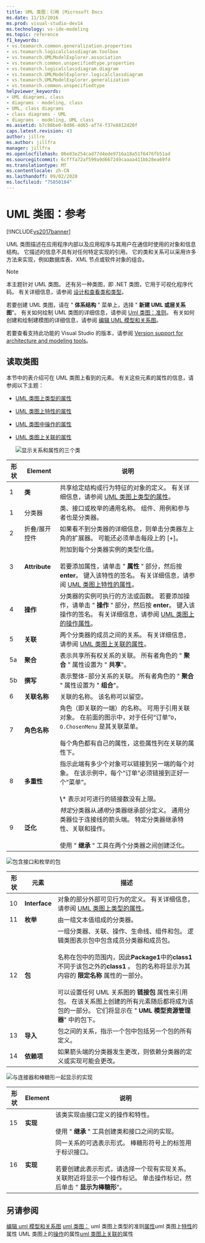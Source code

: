 ```yaml
---
title: UML 类图：引用 |Microsoft Docs
ms.date: 11/15/2016
ms.prod: visual-studio-dev14
ms.technology: vs-ide-modeling
ms.topic: reference
f1_keywords:
- vs.teamarch.common.generalization.properties
- vs.teamarch.logicalclassdiagram.toolbox
- vs.teamarch.UMLModelExplorer.association
- vs.teamarch.common.unspecifiedtype.properties
- vs.teamarch.logicalclassdiagram.diagram
- vs.teamarch.UMLModelExplorer.logicalclassdiagram
- vs.teamarch.UMLModelExplorer.generalization
- vs.teamarch.common.unspecifiedtype
helpviewer_keywords:
- UML diagrams, class
- diagrams - modeling, class
- UML, class diagrams
- class diagrams - UML
- diagrams - modeling, UML class
ms.assetid: b7c88be0-0d86-4d65-af74-f37e8812d20f
caps.latest.revision: 43
author: jillre
ms.author: jillfra
manager: jillfra
ms.openlocfilehash: 06e83e254cad77d4ede9716a18a51f6476fb51ad
ms.sourcegitcommit: 6cfffa72af599a9d667249caaaa411bb28ea69fd
ms.translationtype: MT
ms.contentlocale: zh-CN
ms.lasthandoff: 09/02/2020
ms.locfileid: "75850184"
---
```

# <a name="uml-class-diagrams-reference"></a>UML 类图：参考
[!INCLUDE[vs2017banner](../includes/vs2017banner.md)]

UML 类图描述在应用程序内部以及应用程序与其用户在通信时使用的对象和信息结构。 它描述的信息不具有对任何特定实现的引用。 它的类和关系可以采用许多方法来实现，例如数据库表、XML 节点或软件对象的组合。

> [!NOTE]
> 本主题针对 UML 类图。 还有另一种类图，即 .NET 类图，它用于可视化程序代码。 有关详细信息，请参阅 [设计和查看类和类型](https://msdn.microsoft.com/library/ab7aty24.aspx)。

 若要创建 UML 类图，请在 " **体系结构** " 菜单上，选择 " **新建 UML 或层关系图**"。 有关如何绘制 UML 类图的详细信息，请参阅 [Uml 类图：准则](../modeling/uml-class-diagrams-guidelines.md)。 有关如何创建和绘制建模图的详细信息，请参阅 [编辑 UML 模型和关系图](../modeling/edit-uml-models-and-diagrams.md)。

 若要查看支持此功能的 Visual Studio 的版本，请参阅 [Version support for architecture and modeling tools](../modeling/what-s-new-for-design-in-visual-studio.md#VersionSupport)。

## <a name="reading-class-diagrams"></a>读取类图
 本节中的表介绍可在 UML 类图上看到的元素。 有关这些元素的属性的信息，请参阅以下主题：

- [UML 类图上类型的属性](../modeling/properties-of-types-on-uml-class-diagrams.md)

- [UML 类图上特性的属性](../modeling/properties-of-attributes-on-uml-class-diagrams.md)

- [UML 类图中操作的属性](../modeling/properties-of-operations-on-uml-class-diagrams.md)

- [UML 类图上关联的属性](../modeling/properties-of-associations-on-uml-class-diagrams.md)

  ![显示关系和属性的三个类](../modeling/media/uml-classovreading.png "UML_ClassOvReading")

| **形状** |       **Element**        |                                                                                                                                                             **说明**                                                                                                                                                              |
|-----------|--------------------------|------------------------------------------------------------------------------------------------------------------------------------------------------------------------------------------------------------------------------------------------------------------------------------------------------------------------------------------|
|     1     |        **类**         |                                                           共享给定结构或行为特征的对象的定义。 有关详细信息，请参阅 [UML 类图上类型的属性](../modeling/properties-of-types-on-uml-class-diagrams.md)。                                                            |
|     1     |        分类器        |                                                                                                             类、接口或枚举的通用名称。 组件、用例和参与者也是分类器。                                                                                                             |
|     2     | 折叠/展开控件 |                                                                                         如果看不到分类器的详细信息，则单击分类器左上角的扩展器。 可能还必须单击每段上的 [+]。                                                                                         |
|     3     |      **Attribute**       |   附加到每个分类器实例的类型化值。<br /><br /> 若要添加属性，请单击 " **属性** " 部分，然后按 **enter**。 键入该特性的签名。 有关详细信息，请参阅 [UML 类图上特性的属性](../modeling/properties-of-attributes-on-uml-class-diagrams.md)。   |
|     4     |      **操作**       | 分类器的实例可执行的方法或函数。 若要添加操作，请单击 " **操作** " 部分，然后按 **enter**。 键入该操作的签名。 有关详细信息，请参阅 [UML 类图上的操作属性](../modeling/properties-of-operations-on-uml-class-diagrams.md)。 |
|     5     |     **关联**      |                                                                  两个分类器的成员之间的关系。 有关详细信息，请参阅 [UML 类图上关联的属性](../modeling/properties-of-associations-on-uml-class-diagrams.md)。                                                                   |
|    5a     |     **聚合**      |                                                                                                    表示共享所有权关系的关联。 所有者角色的 " **聚合** " 属性设置为 " **共享**"。                                                                                                     |
|    5b     |     **撰写**      |                                                                                                      表示整体-部分关系的关联。 所有者角色的 " **聚合** " 属性设置为 " **组合**"。                                                                                                      |
|     6     |   **关联名称**   |                                                                                                                                         关联的名称。 该名称可以留空。                                                                                                                                          |
|     7     |      **角色名称**       |                       角色（即关联的一端）的名称。 可用于引用关联对象。 在前面的图示中，对于任何“订单”`O`，`O.ChosenMenu` 是其关联菜单。<br /><br /> 每个角色都有自己的属性，这些属性列在关联的属性下。                       |
|     8     |     **多重性**     |                                         指示此端有多少个对象可以链接到另一端的每个对象。 在该示例中，每个“订单”必须链接到正好一个“菜单”。<br /><br /> **\\**\* 表示对可进行的链接数没有上限。                                         |
|     9     |    **泛化**    |  *特定*分类器从*通用*分类器继承部分定义。 通用分类器位于连接线的箭头端。 特定分类器继承特性、关联和操作。<br /><br /> 使用 " **继承** " 工具在两个分类器之间创建泛化。   |

 ![包含接口和枚举的包](../modeling/media/uml-classovpackage.png "UML_ClassOvPackage")

|形状|元素|描述|
|-----------|-------------|-----------------|
|10|**Interface**|对象的部分外部可见行为的定义。 有关详细信息，请参阅 [UML 类图上类型的属性](../modeling/properties-of-types-on-uml-class-diagrams.md)。|
|11|**枚举**|由一组文本值组成的分类器。|
|12|**包**|一组分类器、关联、操作、生命线、组件和包。 逻辑类图表示包中包含成员分类器和成员包。<br /><br /> 名称在包中的范围内，因此**Package1**中的**class1**不同于该包之外的**class1** 。 包的名称将显示为其内容的 **限定名称** 属性的一部分。<br /><br /> 可以设置任何 UML 关系图的 **链接包** 属性来引用包。 在该关系图上创建的所有元素随后都将成为该包的一部分。 它们将显示在 " **UML 模型资源管理器**" 中的包下。|
|13|**导入**|包之间的关系，指示一个包中包括另一个包的所有定义。|
|14|**依赖项**|如果箭头端的分类器发生更改，则依赖分类器的定义或实现可能会更改。|

 ![与连接器和棒糖形一起显示的实现](../modeling/media/uml-classovrealize.png "UML_ClassOvRealize")

|形状|**Element**|说明|
|-----------|-----------------|-----------------|
|15|**实现**|该类实现由接口定义的操作和特性。<br /><br /> 使用 " **继承** " 工具创建类和接口之间的实现。|
|16|**实现**|同一关系的可选表示形式。 棒糖形符号上的标签用于标识接口。<br /><br /> 若要创建此表示形式，请选择一个现有实现关系。 关联附近将显示一个操作标记。 单击操作标记，然后单击 " **显示为棒糖形**"。|

## <a name="see-also"></a>另请参阅
 [编辑 uml 模型和关系图](../modeling/edit-uml-models-and-diagrams.md) [uml 类图：](../modeling/uml-class-diagrams-guidelines.md) uml 类图上类型的准则[属性](../modeling/properties-of-types-on-uml-class-diagrams.md)uml 类图上[特性](../modeling/properties-of-attributes-on-uml-class-diagrams.md)的属性 UML 类图上的[操作](../modeling/properties-of-operations-on-uml-class-diagrams.md)的属性[uml 类图上关联的](../modeling/properties-of-associations-on-uml-class-diagrams.md)属性
